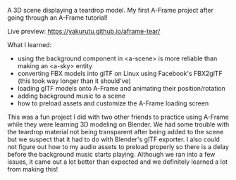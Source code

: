 A 3D scene displaying a teardrop model. My first A-Frame project after going through an A-Frame tutorial!

Live preview: https://yakurutu.github.io/aframe-tear/

What I learned:
- using the background component in &lt;a-scene&gt; is more reliable than making an &lt;a-sky&gt; entity
- converting FBX models into glTF on Linux using Facebook's FBX2glTF (this took way longer than it should've)
- loading glTF models onto A-Frame and animating their position/rotation
- adding background music to a scene
- how to preload assets and customize the A-Frame loading screen

This was a fun project I did with two other friends to practice using A-Frame while they were learning 3D modeling on Blender. We had some trouble with the teardrop material not being transparent after being added to the scene but we suspect that it had to do with Blender's glTF exporter. I also could not figure out how to my audio assets to preload properly so there is a delay before the background music starts playing. Although we ran into a few issues, it came out a lot better than expected and we definitely learned a lot from making this!
